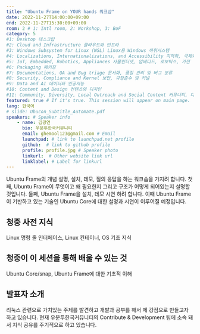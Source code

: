 ```yaml
---
title: "Ubuntu Frame on YOUR hands 워크샵"
date: 2022-11-27T14:00:00+09:00
end: 2022-11-27T15:30:00+09:00
room: 2 # 1: Intl room, 2: Workshop, 3: BoF
category: 5
#1: Desktop 데스크탑
#2: Cloud and Infrastructure 클라우드와 인프라
#3: Windows Subsystem for Linux (WSL) Linux용 Windows 하위시스템
#4: Localizations, Internationalizations, and Accessibility 지역화, 국제화 및 접근성
#5: IoT, Embedded, Robotics, Appliances 사물인터넷, 임베디드, 로보틱스, 가전
#6: Packaging 패키징
#7: Documentations, QA and Bug triage 문서화, 품질 관리 및 버그 분류
#8: Security, Compliance and Kernel 보안, 규정준수 및 커널
#9: Data and AI 데이터와 인공지능
#10: Content and Design 컨텐츠와 디지인
#11: Community, Diversity, Local Outreach and Social Context 커뮤니티, 다양성, 지역 사회 협력과 사회적 관점
featured: true # If it's true. This session will appear on main page.
lang: 한국어
# slide: Ubucon_Subtitle_Automate.pdf
speakers: # Speaker info
    - name: 김광연
      bio: 우분투한국커뮤니티
      email: ghemool123@gmail.com # Email
      launchpad: # link to launchpad.net profile
      github:  # link to github profile
      profile: profile.jpg # Speaker photo 
      linkurl:  # Other website link url
      linklabel: # Label for linkurl
---
```


Ubuntu Frame의 개념 설명, 설치, 데모, 질의 응답을 하는 워크숍을 가지려 합니다.
첫째, Ubuntu Frame이 무엇이고 왜 필요한지 그리고 구조가 어떻게 되어있는지 설명할 것입니다. 
둘째, Ubuntu Frame을 설치, 데모 시연 하려 합니다. 이때 Ubuntu Frame이 기반하고 있는 기술인 Ubuntu Core에 대한 설명과 시연이 이루어질 예정입니다.

## 청중 사전 지식
Linux 명령 줄 인터페이스, Linux 컨테이너, OS 기초 지식

## 청중이 이 세션을 통해 배울 수 있는 것
Ubuntu Core/snap, Ubuntu Frame에 대한 기초적 이해

## 발표자 소개
리눅스 관련으로 가치있는 주제를 발견하고 개발과 공부를 해서 제 강점으로 만들고자 하고 있습니다. 현재 우분투한국커뮤니티의 Contribute & Development 팀에 소속 돼서 지식 공유를 주기적으로 하고 있습니다.